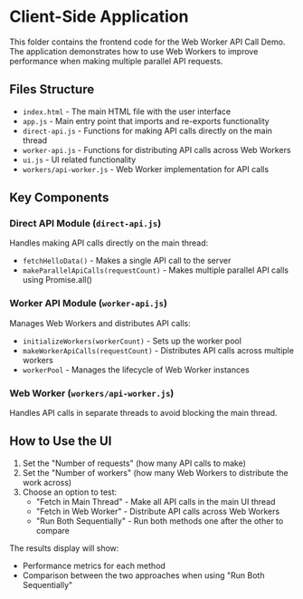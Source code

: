 # Client-Side Application

This folder contains the frontend code for the Web Worker API Call Demo. The application demonstrates how to use Web Workers to improve performance when making multiple parallel API requests.

## Files Structure

- `index.html` - The main HTML file with the user interface
- `app.js` - Main entry point that imports and re-exports functionality
- `direct-api.js` - Functions for making API calls directly on the main thread
- `worker-api.js` - Functions for distributing API calls across Web Workers
- `ui.js` - UI related functionality
- `workers/api-worker.js` - Web Worker implementation for API calls

## Key Components

### Direct API Module (`direct-api.js`)

Handles making API calls directly on the main thread:
- `fetchHelloData()` - Makes a single API call to the server
- `makeParallelApiCalls(requestCount)` - Makes multiple parallel API calls using Promise.all()

### Worker API Module (`worker-api.js`)

Manages Web Workers and distributes API calls:
- `initializeWorkers(workerCount)` - Sets up the worker pool
- `makeWorkerApiCalls(requestCount)` - Distributes API calls across multiple workers
- `workerPool` - Manages the lifecycle of Web Worker instances

### Web Worker (`workers/api-worker.js`)

Handles API calls in separate threads to avoid blocking the main thread.

## How to Use the UI

1. Set the "Number of requests" (how many API calls to make)
2. Set the "Number of workers" (how many Web Workers to distribute the work across)
3. Choose an option to test:
   - "Fetch in Main Thread" - Make all API calls in the main UI thread
   - "Fetch in Web Worker" - Distribute API calls across Web Workers
   - "Run Both Sequentially" - Run both methods one after the other to compare

The results display will show:
- Performance metrics for each method
- Comparison between the two approaches when using "Run Both Sequentially"